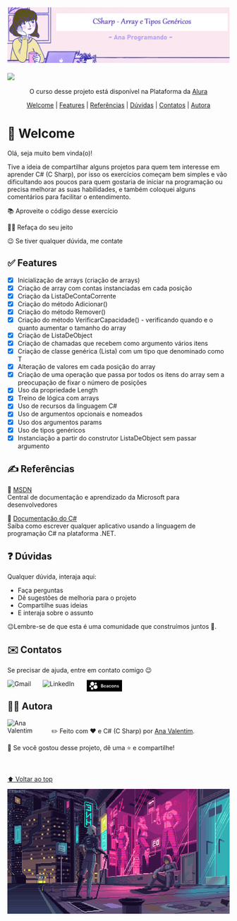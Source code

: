 ![banner_Acesso-API-Cotacao](https://github.com/AnaProgramando/CSharp_array-tipo-generico/blob/38af6f4672a895a976ea072e76f12c482f87974a/banner_array-tipo-generico.png)
----

<img src="https://img.shields.io/static/v1?label=Status&message=complete&color=32CD32&style=for-the-badge"/>

<p align="center"> O curso desse projeto está disponível na Plataforma da <a href="https://www.alura.com.br/" > Alura </a> </p>

<p align="center">
 <a href="#-welcome">Welcome</a> |
 <a href="#-features">Features</a> | 
 <a href="#-refer%C3%AAncias">Referências</a> | 
 <a href="#-d%C3%BAvidas">Dúvidas</a> | 
 <a href="#%EF%B8%8F-contatos">Contatos</a> | 
 <a href="#%EF%B8%8F-autora">Autora</a>
</p>

# 🤗 Welcome

Olá, seja muito bem vinda(o)! 

Tive a ideia de compartilhar alguns projetos para quem tem interesse em aprender C# (C Sharp), por isso os exercícios começam bem simples e vão dificultando aos poucos para quem gostaria de iniciar na programação ou precisa melhorar as suas habilidades, e também coloquei alguns comentários para facilitar o entendimento.

📚 Aproveite o código desse exercício

👩‍💻 Refaça do seu jeito

😉 Se tiver qualquer dúvida, me contate

## ✅ Features

- [X] Inicialização de arrays (criação de arrays)
- [X] Criação de array com contas instanciadas em cada posição
- [X] Criação da ListaDeContaCorrente
- [X] Criação do método Adicionar()
- [X] Criação do método Remover()
- [X] Criação do método VerificarCapacidade() - verificando quando e o quanto aumentar o tamanho do array
- [X] Criação de ListaDeObject
- [X] Criação de chamadas que recebem como argumento vários itens
- [X] Criação de classe genérica (Lista) com um tipo que denominado como T
- [X] Alteração de valores em cada posição do array
- [X] Criação de uma operação que passa por todos os itens do array sem a preocupação de fixar o número de posições
- [X] Uso da propriedade Length
- [X] Treino de lógica com arrays
- [X] Uso de recursos da linguagem C#
- [X] Uso de argumentos opcionais e nomeados
- [X] Uso dos argumentos params
- [X] Uso de tipos genéricos
- [X] Instanciação a partir do construtor ListaDeObject sem passar argumento

## ✍ Referências

📗 [MSDN](https://docs.microsoft.com/pt-br/?redirectedfrom=MSDN)
<br>
Central de documentação e aprendizado da Microsoft para desenvolvedores

📒 [Documentação do C#](https://docs.microsoft.com/pt-br/dotnet/csharp/)
<br>
Saiba como escrever qualquer aplicativo usando a linguagem de programação C# na plataforma .NET.

## ❓ Dúvidas

Qualquer dúvida, interaja aqui:
  * Faça perguntas
  * Dê sugestões de melhoria para o projeto
  * Compartilhe suas ideias
  * E interaja sobre o assunto

😉Lembre-se de que esta é uma comunidade que construímos juntos 💪.

## ✉️ Contatos

Se precisar de ajuda, entre em contato comigo 😉

[<img align="left" alt="Gmail" width="80px" src="https://img.shields.io/badge/Gmail-D14836?style=for-the-badge&logo=gmail&logoColor=white"/>](mailto:anabe.valentim@gmail.com)
[<img align="left" alt="LinkedIn" width="100px" src="https://img.shields.io/badge/LinkedIn-0077B5?style=for-the-badge&logo=linkedin&logoColor=white"/>](https://www.linkedin.com/in/ana-beatriz-valentim)
[<img align="left" alt="Beacons" width="80px" src="https://github.com/AnaProgramando/AnaProgramando/blob/31ac40741768033915a37ec0f949984bf6aad2d1/beacons_logo.png"/>](https://beacons.page/anaprogramando)
<br>


## 🙋‍♀️ Autora

<div>
  <img align="left" alt="Ana Valentim" width="100px" src="https://avatars.githubusercontent.com/u/31097110?v=4"/>
</div>

<br>
✏️ Feito com ❤️ e C# (C Sharp) por <a href="https://github.com/AnaProgramando">Ana Valentim</a>.

💙 Se você gostou desse projeto, dê uma ⭐ e compartilhe!


<br><br>
[⬆ Voltar ao top](https://github.com/AnaProgramando/CSharp_array-tipo-generico/blob/main/README.md#) <br>


 <div>
  <img align="center" alt="Pixel-Art" width="1000px" src="https://github.com/AnaProgramando/CSharp_array-tipo-generico/blob/cd8e98f9a1e516e79e0407eaa4b7c8df9d836ca5/f.gif"/>
</div>
